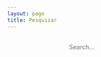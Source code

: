 ```yaml
---
layout: page
title: Pesquisar
---
```


<style>
	#search-container {
	    max-width: 800px;
	}

	input[type=text] {
		font-size: normal;
	    outline: none;
	    padding: 1rem;
		background: var(--solarized-mono2);
		color: var(--solarized-mono01);
		   display: block;
					margin: auto;
	    width: 500px;
		-webkit-appearance: none;
		font-family: inherit;
		font-size: 100%;
		border: none;
	}
	#results-container {
		margin: .5rem 0;
	}
	@media only screen and (orientation: portrait) {
		input[type=text] {
			 width: 250px;
			}
	}
</style>

<!-- Html Elements for Search -->
<div id="search-container">
<input type="text" id="search-input" placeholder="Search...">
<ol id="results-container"></ol>
</div>

<!-- Script pointing to search-script.js -->
<script src="/search.js" type="text/javascript"></script>

<!-- Configuration -->
<script type="text/javascript">
SimpleJekyllSearch({
  searchInput: document.getElementById('search-input'),
  resultsContainer: document.getElementById('results-container'),
  json: '/search.json',
  searchResultTemplate: '<li><a href="{url}" title="{description}">{title}</a></li>',
  noResultsText: 'No results found',
  limit: 10,
  fuzzy: false,
  exclude: ['Welcome']
})
</script>